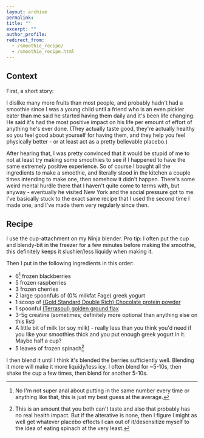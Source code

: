 ```yaml
---
layout: archive
permalink: 
title: ""
excerpt: ""
author_profile:
redirect_from: 
  - /smoothie_recipe/
  - /smoothie_recipe.html
---
```

<script
  src="https://cdn.mathjax.org/mathjax/latest/MathJax.js?config=TeX-AMS-MML_HTMLorMML"
  type="text/javascript">
</script>
## Context
First, a short story:

I dislike many more fruits than most people, and probably hadn't had a smoothie since I was a young child until a friend 
who is an even pickier eater than me said he started having them daily and it's been life changing. He said it's had the most
positive impact on his life per emount of effort of anything he's ever done. (They actually taste good, they're actually
healthy so you feel good about yourself for having them, and they help you feel physically better - or at least act as a 
pretty believable placebo.)

After hearing that, I was pretty convinced that it would be stupid of me to not at least try making some smoothies to see if
I happened to have the same extremely positive experience. So of course I bought all the ingredients to make a smoothie, and
literally stood in the kitchen a couple times intending to make one, then somehow it didn't happen. There's some weird
mental hurdle there that I haven't quite come to terms with, but anyway - eventually he visited New York and the social
pressure got to me. I've basically stuck to the exact same recipe that I used the second time I made one, and I've made
them very regularly since then.

## Recipe
I use the cup-attachment on my Ninja blender. Pro tip: I often put the cup and blendy-bit in the freezer for a few 
minutes before making the smoothie, this definitely keeps it slushier/less liquidy when making it.

Then I put in the following ingredients in this order:
* 6[^1] frozen blackberries
* 5 frozen raspberries
* 3 frozen cherries
* 2 large spoonfuls of (0% milkfat Fage) greek yogurt
* 1 scoop of <a href="https://amzn.to/3VkZPj5">(Gold Standard Double Rich) Chocolate protein powder</a>
* 1 spoonful <a href="https://amzn.to/3GmYtQk">(Terrasoul) golden ground flax</a>
* 3-5g creatine (sometimes; definitely more optional than anything else on this list)
* A little bit of milk (or soy milk) - really less than you think you'd need if you like your smoothies thick and you put
enough greek yogurt in it. Maybe half a cup?
* 5 leaves of frozen spinach[^2]

I then blend it until I think it's blended the berries sufficiently well. Blending it more will make it more liquidy/less
icy. I often blend for ~5-10s, then shake the cup a few times, then blend for another 5-10s.



[^1]: No I'm not super anal about putting in the same number every time or anything like that, this is just my best guess at the average.

[^2]: This is an amount that you both can't taste and also that probably has no real health impact. But if the alterative is none, then I figure I might as well get whatever placebo effects I can out of it/desensitize myself to the idea of eating spinach at the very least.


